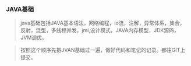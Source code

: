 ### JAVA基础
> java基础包括JAVA基本语法，网络编程，io流，注解，异常体系，集合，反射，泛型，多线程并发，jmi,设计模式，JAVA内存模型，JDK源码，JVM调优。

> 按照这个顺序先把JVAN基础过一遍，做好代码和笔记的记录。都往GIT上提交。

